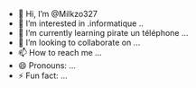 - 👋 Hi, I’m @Milkzo327
- 👀 I’m interested in .informatique ..
- 🌱 I’m currently learning pirate un téléphone ...
- 💞️ I’m looking to collaborate on ...
- 📫 How to reach me ...
- 😄 Pronouns: ...
- ⚡ Fun fact: ...

<!---
Milkzo327/Milkzo327 is a ✨ special ✨ repository because its `README.md` (this file) appears on your GitHub profile.
You can click the Preview link to take a look at your changes.
--->
